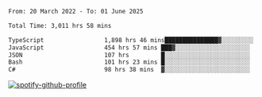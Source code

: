<!--START_SECTION:waka-->

```txt
From: 20 March 2022 - To: 01 June 2025

Total Time: 3,011 hrs 58 mins

TypeScript                 1,898 hrs 46 mins███████████████▓░░░░░░░░░   63.04 %
JavaScript                 454 hrs 57 mins ███▓░░░░░░░░░░░░░░░░░░░░░   15.11 %
JSON                       107 hrs         █░░░░░░░░░░░░░░░░░░░░░░░░   03.55 %
Bash                       101 hrs 23 mins █░░░░░░░░░░░░░░░░░░░░░░░░   03.37 %
C#                         98 hrs 38 mins  ▓░░░░░░░░░░░░░░░░░░░░░░░░   03.28 %
```

<!--END_SECTION:waka-->
[![spotify-github-profile](https://spotify-github-profile.vercel.app/api/view?uid=c00zprrvy9xiloa9qnco3hmng&cover_image=true&theme=novatorem&show_offline=false&background_color=121212&bar_color=53b14f&bar_color_cover=false)](https://spotify-github-profile.vercel.app/api/view?uid=c00zprrvy9xiloa9qnco3hmng&redirect=true)



